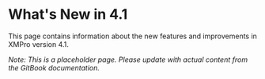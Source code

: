 # What's New in 4.1

This page contains information about the new features and improvements in XMPro version 4.1.

*Note: This is a placeholder page. Please update with actual content from the GitBook documentation.*
